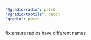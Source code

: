 ```yaml
---
"@gradio/radio": patch
"@gradio/tootils": patch
"gradio": patch
---
```


fix:ensure radios have different names
